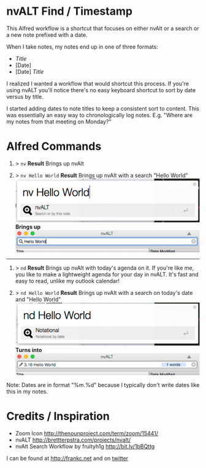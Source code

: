 # nvALT Find / Timestamp

This Alfred workflow is a shortcut that focuses on either nvAlt or a search or a new note prefixed with a date.

When I take notes, my notes end up in one of three formats:

- *Title*
- [Date]
- [Date] *Title*


I realized I wanted a workflow that would shortcut this process. If you're using nvALT you'll notice there's no easy keyboard shortcut to sort by date versus by title.

I started adding dates to note titles to keep a consistent sort to content. This was essentially an easy way to chronologically log notes. E.g. "Where are my notes from that meeting on Monday?"

# Alfred Commands

1.  \> ```nv```
    **Result** Brings up nvAlt

2. \> ```nv Hello World```
  **Result** Brings up nvAlt with a search "Hello World"
    ![Hello World](nv.png "Searching for Hello World")
  **Brings up**
    ![Hello World](nv-hello-w.png "Result for Hello World")

-----


1. \> ```nd```
    **Result** Brings up nvAlt with today's agenda on it. If you're like me, you like to make a lightweight agenda for your day in nvALT. It's fast and easy to read, unlike my outlook calendar!

4. \> ```nd Hello World```
  **Result** Brings up nvAlt with a search on today's date and "Hello World"
    ![Hello World](nd-hello.png "Searching for Hello World prefixed by today's date")
    **Turns into**
    ![Hello World](nd-hello-q.png "Result for Hello World prefixed by today's date")

Note: Dates are in format "%m.%d" because I typically don't write dates like this in my notes.

# Credits / Inspiration

- Zoom Icon <http://thenounproject.com/term/zoom/15441/>
- nvALT <http://brettterpstra.com/projects/nvalt/>
- nvAlt Search Workflow by fruityh1g <http://bit.ly/1bBQttg>

I can be found at <http://frankc.net> and on [twitter](https://twitter.com/frankc)
